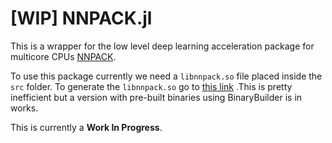 # [WIP] NNPACK.jl

This is a wrapper for the low level deep learning acceleration package
for multicore CPUs [NNPACK](https://github.com/Maratyszcza/NNPACK).

To use this package currently we need a `libnnpack.so` file placed
inside the `src` folder. To generate the `libnnpack.so` go to [this link](https://github.com/Maratyszcza/NNPACK/issues/144) .This is pretty inefficient but a version with
pre-built binaries using BinaryBuilder is in works.


This is currently a __Work In Progress__.
